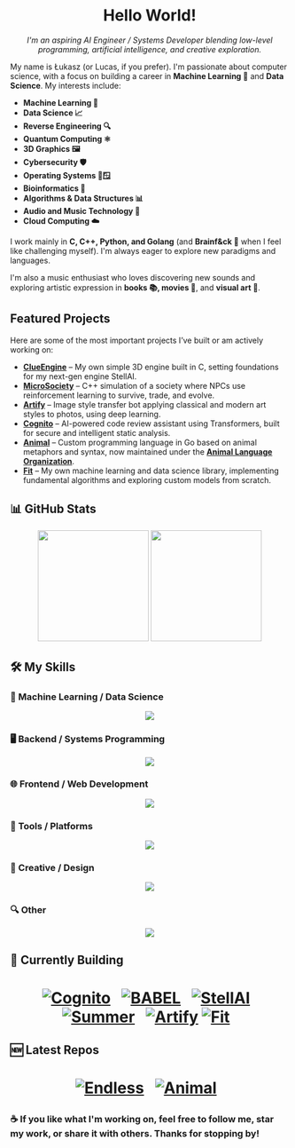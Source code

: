 <h1 align="center">Hello World!</h1>

<p align="center">
  <em>I'm an aspiring AI Engineer / Systems Developer blending low-level programming, artificial intelligence, and creative exploration.</em>
</p>

My name is Łukasz (or Lucas, if you prefer). I'm passionate about computer science, with a focus on building a career in **Machine Learning 🤖** and **Data Science**. My interests include:

- **Machine Learning 🤖**
- **Data Science 📈**
- **Reverse Engineering 🔍**
- **Quantum Computing ⚛️**
- **3D Graphics 🖼️**
- **Cybersecurity 🛡️**
- **Operating Systems 🐧🪟**
- **Bioinformatics 🧬**
- **Algorithms & Data Structures 📊**
- **Audio and Music Technology 🎵**
- **Cloud Computing ☁️**

I work mainly in **C, C++, Python, and Golang** (and **Brainf&ck 🧠** when I feel like challenging myself). I'm always eager to explore new paradigms and languages.

I'm also a music enthusiast who loves discovering new sounds and exploring artistic expression in **books 📚, movies 🎥**, and **visual art 🎨**.

## Featured Projects

Here are some of the most important projects I’ve built or am actively working on:

- **[ClueEngine](https://github.com/Klus3kk/cluengine)** – My own simple 3D engine built in C, setting foundations for my next-gen engine StellAI.
- **[MicroSociety](https://github.com/Klus3kk/microsociety)** – C++ simulation of a society where NPCs use reinforcement learning to survive, trade, and evolve.
- **[Artify](https://github.com/Klus3kk/artify)** – Image style transfer bot applying classical and modern art styles to photos, using deep learning.
- **[Cognito](https://github.com/Klus3kk/cognito)** – AI-powered code review assistant using Transformers, built for secure and intelligent static analysis.
- **[Animal](https://github.com/animal-lang/animal)** – Custom programming language in Go based on animal metaphors and syntax, now maintained under the **[Animal Language Organization](https://github.com/animal-lang)**.
- **[Fit](https://github.com/Klus3kk/fit)** – My own machine learning and data science library, implementing fundamental algorithms and exploring custom models from scratch.

## 📊 GitHub Stats

<p align="center">
  <img height=200 src="https://github-readme-stats.vercel.app/api?username=Klus3kk&theme=tokyonight&hide=issues,contribs,prs" />
  <img height=200 src="https://github-readme-stats.vercel.app/api/top-langs?username=Klus3kk&layout=compact&langs_count=8&card_width=320&theme=tokyonight" />
</p>

## 🛠️ My Skills

### 🤖 Machine Learning / Data Science
<p align="center">
  <a href="https://skillicons.dev">
    <img src="https://skillicons.dev/icons?i=anaconda,sklearn,tensorflow,pytorch,opencv,r,py" />
  </a>
</p>

### 🖥️ Backend / Systems Programming
<p align="center">
  <a href="https://skillicons.dev">
    <img src="https://skillicons.dev/icons?i=c,cpp,go,cmake,nodejs,postgres,docker,bash" />
  </a>
</p>

### 🌐 Frontend / Web Development
<p align="center">
  <a href="https://skillicons.dev">
    <img src="https://skillicons.dev/icons?i=html,css,js,ts,react,nextjs,tailwind" />
  </a>
</p>

### 🧰 Tools / Platforms
<p align="center">
  <a href="https://skillicons.dev">
    <img src="https://skillicons.dev/icons?i=git,github,vscode,pycharm,visualstudio,aws,gcp,ubuntu,arch,linux" />
  </a>
</p>

### 🎨 Creative / Design
<p align="center">
  <a href="https://skillicons.dev">
    <img src="https://skillicons.dev/icons?i=blender,figma,ai,ps,pr,ae,ableton,xd" />
  </a>
</p>

### 🔍 Other
<p align="center">
  <a href="https://skillicons.dev">
    <img src="https://skillicons.dev/icons?i=latex,regex,flutter,dart,unreal,unity,kali,emacs" />
  </a>
</p>



## 🚧 Currently Building

<h1 align="center"><a href="https://github.com/Klus3kk/github-readme-stats">

[![Cognito](https://github-readme-stats.vercel.app/api/pin/?username=Klus3kk&repo=cognito&bg_color=0d1116&title_color=325aa8&text_color=a4aacb&icon_color=007ec6)](https://github.com/Klus3kk/cognito) &nbsp;
[![BABEL](https://github-readme-stats.vercel.app/api/pin/?username=Klus3kk&repo=BABEL&bg_color=0d1116&title_color=325aa8&text_color=a4aacb&icon_color=007ec6)](https://github.com/Klus3kk/BABEL) &nbsp;
[![StellAI](https://github-readme-stats.vercel.app/api/pin/?username=Klus3kk&repo=stellai&bg_color=0d1116&title_color=325aa8&text_color=a4aacb&icon_color=007ec6)](https://github.com/Klus3kk/stellai) &nbsp;
[![Summer](https://github-readme-stats.vercel.app/api/pin/?username=Klus3kk&repo=summer&bg_color=0d1116&title_color=325aa8&text_color=a4aacb&icon_color=007ec6)](https://github.com/Klus3kk/summer) &nbsp;
[![Artify](https://github-readme-stats.vercel.app/api/pin/?username=Klus3kk&repo=artify&bg_color=0d1116&title_color=325aa8&text_color=a4aacb&icon_color=007ec6)](https://github.com/Klus3kk/artify)
[![Fit](https://github-readme-stats.vercel.app/api/pin/?username=Klus3kk&repo=fit&bg_color=0d1116&title_color=325aa8&text_color=a4aacb&icon_color=007ec6)](https://github.com/Klus3kk/fit) &nbsp;
</p>

## 🆕 Latest Repos

<h1 align="center"><a href="https://github.com/Klus3kk/github-readme-stats">

[![Endless](https://github-readme-stats.vercel.app/api/pin/?username=Klus3kk&repo=endless&bg_color=0d1116&title_color=325aa8&text_color=a4aacb&icon_color=007ec6)](https://github.com/Klus3kk/endless) &nbsp;
[![Animal](https://github-readme-stats.vercel.app/api/pin/?username=Klus3kk&repo=animal&bg_color=0d1116&title_color=325aa8&text_color=a4aacb&icon_color=007ec6)](https://github.com/Klus3kk/animal) &nbsp;

</p>

### ☕ If you like what I'm working on, feel free to follow me, star my work, or share it with others. Thanks for stopping by!
